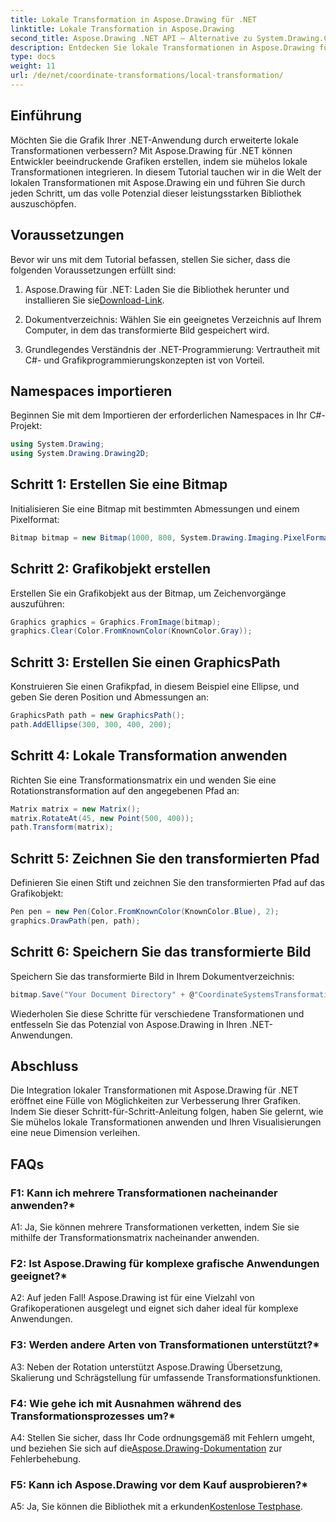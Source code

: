 ```yaml
---
title: Lokale Transformation in Aspose.Drawing für .NET
linktitle: Lokale Transformation in Aspose.Drawing
second_title: Aspose.Drawing .NET API – Alternative zu System.Drawing.Common
description: Entdecken Sie lokale Transformationen in Aspose.Drawing für .NET. Werten Sie Grafiken mit leicht verständlichen Schritten auf.
type: docs
weight: 11
url: /de/net/coordinate-transformations/local-transformation/
---
```

## Einführung

Möchten Sie die Grafik Ihrer .NET-Anwendung durch erweiterte lokale Transformationen verbessern? Mit Aspose.Drawing für .NET können Entwickler beeindruckende Grafiken erstellen, indem sie mühelos lokale Transformationen integrieren. In diesem Tutorial tauchen wir in die Welt der lokalen Transformationen mit Aspose.Drawing ein und führen Sie durch jeden Schritt, um das volle Potenzial dieser leistungsstarken Bibliothek auszuschöpfen.

## Voraussetzungen

Bevor wir uns mit dem Tutorial befassen, stellen Sie sicher, dass die folgenden Voraussetzungen erfüllt sind:

1.  Aspose.Drawing für .NET: Laden Sie die Bibliothek herunter und installieren Sie sie[Download-Link](https://releases.aspose.com/drawing/net/).

2. Dokumentverzeichnis: Wählen Sie ein geeignetes Verzeichnis auf Ihrem Computer, in dem das transformierte Bild gespeichert wird.

3. Grundlegendes Verständnis der .NET-Programmierung: Vertrautheit mit C#- und Grafikprogrammierungskonzepten ist von Vorteil.

## Namespaces importieren

Beginnen Sie mit dem Importieren der erforderlichen Namespaces in Ihr C#-Projekt:

```csharp
using System.Drawing;
using System.Drawing.Drawing2D;
```

## Schritt 1: Erstellen Sie eine Bitmap

Initialisieren Sie eine Bitmap mit bestimmten Abmessungen und einem Pixelformat:

```csharp
Bitmap bitmap = new Bitmap(1000, 800, System.Drawing.Imaging.PixelFormat.Format32bppPArgb);
```

## Schritt 2: Grafikobjekt erstellen

Erstellen Sie ein Grafikobjekt aus der Bitmap, um Zeichenvorgänge auszuführen:

```csharp
Graphics graphics = Graphics.FromImage(bitmap);
graphics.Clear(Color.FromKnownColor(KnownColor.Gray));
```

## Schritt 3: Erstellen Sie einen GraphicsPath

Konstruieren Sie einen Grafikpfad, in diesem Beispiel eine Ellipse, und geben Sie deren Position und Abmessungen an:

```csharp
GraphicsPath path = new GraphicsPath();
path.AddEllipse(300, 300, 400, 200);
```

## Schritt 4: Lokale Transformation anwenden

Richten Sie eine Transformationsmatrix ein und wenden Sie eine Rotationstransformation auf den angegebenen Pfad an:

```csharp
Matrix matrix = new Matrix();
matrix.RotateAt(45, new Point(500, 400));
path.Transform(matrix);
```

## Schritt 5: Zeichnen Sie den transformierten Pfad

Definieren Sie einen Stift und zeichnen Sie den transformierten Pfad auf das Grafikobjekt:

```csharp
Pen pen = new Pen(Color.FromKnownColor(KnownColor.Blue), 2);
graphics.DrawPath(pen, path);
```

## Schritt 6: Speichern Sie das transformierte Bild

Speichern Sie das transformierte Bild in Ihrem Dokumentverzeichnis:

```csharp
bitmap.Save("Your Document Directory" + @"CoordinateSystemsTransformations\LocalTransformation_out.png");
```

Wiederholen Sie diese Schritte für verschiedene Transformationen und entfesseln Sie das Potenzial von Aspose.Drawing in Ihren .NET-Anwendungen.

## Abschluss

Die Integration lokaler Transformationen mit Aspose.Drawing für .NET eröffnet eine Fülle von Möglichkeiten zur Verbesserung Ihrer Grafiken. Indem Sie dieser Schritt-für-Schritt-Anleitung folgen, haben Sie gelernt, wie Sie mühelos lokale Transformationen anwenden und Ihren Visualisierungen eine neue Dimension verleihen.


## FAQs

### F1: Kann ich mehrere Transformationen nacheinander anwenden?*

A1: Ja, Sie können mehrere Transformationen verketten, indem Sie sie mithilfe der Transformationsmatrix nacheinander anwenden.

### F2: Ist Aspose.Drawing für komplexe grafische Anwendungen geeignet?*

A2: Auf jeden Fall! Aspose.Drawing ist für eine Vielzahl von Grafikoperationen ausgelegt und eignet sich daher ideal für komplexe Anwendungen.

### F3: Werden andere Arten von Transformationen unterstützt?*

A3: Neben der Rotation unterstützt Aspose.Drawing Übersetzung, Skalierung und Schrägstellung für umfassende Transformationsfunktionen.

### F4: Wie gehe ich mit Ausnahmen während des Transformationsprozesses um?*

 A4: Stellen Sie sicher, dass Ihr Code ordnungsgemäß mit Fehlern umgeht, und beziehen Sie sich auf die[Aspose.Drawing-Dokumentation](https://reference.aspose.com/drawing/net/) zur Fehlerbehebung.

### F5: Kann ich Aspose.Drawing vor dem Kauf ausprobieren?*

 A5: Ja, Sie können die Bibliothek mit a erkunden[Kostenlose Testphase](https://releases.aspose.com/).